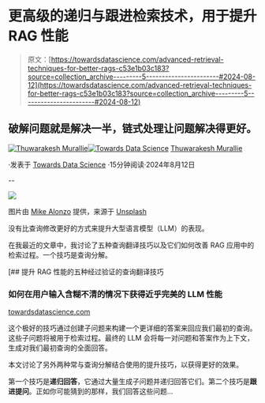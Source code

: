 # 更高级的递归与跟进检索技术，用于提升 RAG 性能

> 原文：[https://towardsdatascience.com/advanced-retrieval-techniques-for-better-rags-c53e1b03c183?source=collection_archive---------5-----------------------#2024-08-12](https://towardsdatascience.com/advanced-retrieval-techniques-for-better-rags-c53e1b03c183?source=collection_archive---------5-----------------------#2024-08-12)

## 破解问题就是解决一半，链式处理让问题解决得更好。

[](https://thuwarakesh.medium.com/?source=post_page---byline--c53e1b03c183--------------------------------)[![Thuwarakesh Murallie](../Images/44f1a14a899426592bbd8c7f73ce169d.png)](https://thuwarakesh.medium.com/?source=post_page---byline--c53e1b03c183--------------------------------)[](https://towardsdatascience.com/?source=post_page---byline--c53e1b03c183--------------------------------)[![Towards Data Science](../Images/a6ff2676ffcc0c7aad8aaf1d79379785.png)](https://towardsdatascience.com/?source=post_page---byline--c53e1b03c183--------------------------------) [Thuwarakesh Murallie](https://thuwarakesh.medium.com/?source=post_page---byline--c53e1b03c183--------------------------------)

·发表于 [Towards Data Science](https://towardsdatascience.com/?source=post_page---byline--c53e1b03c183--------------------------------) ·15分钟阅读·2024年8月12日

--

![](../Images/707f137ddeb3c4c0e3e08a9e300045d2.png)

图片由 [Mike Alonzo](https://unsplash.com/@mikezo?utm_source=medium&utm_medium=referral) 提供，来源于 [Unsplash](https://unsplash.com/?utm_source=medium&utm_medium=referral)

没有比查询修改更好的方式来提升大型语言模型（LLM）的表现。

在我最近的文章中，我讨论了五种查询翻译技巧以及它们如何改善 RAG 应用中的检索过程。一个技巧是查询分解。

[](/5-proven-query-translation-techniques-to-boost-your-rag-performance-47db12efe971?source=post_page-----c53e1b03c183--------------------------------) [## 提升 RAG 性能的五种经过验证的查询翻译技巧

### 如何在用户输入含糊不清的情况下获得近乎完美的 LLM 性能

[towardsdatascience.com](/5-proven-query-translation-techniques-to-boost-your-rag-performance-47db12efe971?source=post_page-----c53e1b03c183--------------------------------)

这个极好的技巧通过创建子问题来构建一个更详细的答案来回应我们最初的查询。这些子问题将被用于检索过程。最终的 LLM 会将每一对问题和答案作为上下文，生成对我们最初查询的全面回答。

本文讨论了另外两种常与查询分解结合使用的提升技巧，以获得更好的效果。

第一个技巧是**递归回答**，它通过大量生成子问题并递归回答它们。第二个技巧是**跟进提问**。正如你可能猜到的那样，我们回答这些问题…
